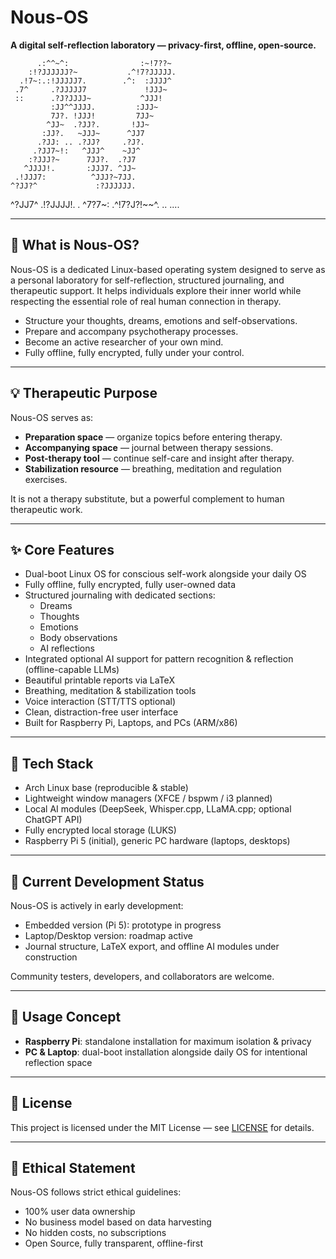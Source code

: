 # Nous-OS

**A digital self-reflection laboratory — privacy-first, offline, open-source.**

          .:^^~^:                :~!7??~
        :!?JJJJJJ?~           .^!7?JJJJJ.
      .!7~:.:!JJJJJ7.        .^:  :JJJJ^
     .7^     .?JJJJJ7             !JJJ~
     ::      .?J?JJJJ~           ^JJJ!
             :JJ^^JJJJ.         :JJJ~
             7J?. !JJJ!         7JJ~
            ^JJ~  .?JJ?.       !JJ~
           :JJ?.   ~JJJ~      ^JJ7
          .?JJ: .. .?JJ?     .?J?.
         .?JJ7~!:   ^JJJ^    ~JJ^
        :?JJJ?~      7JJ?.  .?J7
       ^JJJJ!.       :JJJ7. ^JJ~
     .!JJJ7:          ^JJJ?~7JJ.  
    ^?JJ?^             :?JJJJJJ.
  ^?JJ7^                .!?JJJJ!.    .
^7?7~:                    .^!7?J?!~~^.
..                             ....


---

## 🧠 What is Nous-OS?

Nous-OS is a dedicated Linux-based operating system designed to serve as a personal laboratory for self-reflection, structured journaling, and therapeutic support. It helps individuals explore their inner world while respecting the essential role of real human connection in therapy.

- Structure your thoughts, dreams, emotions and self-observations.
- Prepare and accompany psychotherapy processes.
- Become an active researcher of your own mind.
- Fully offline, fully encrypted, fully under your control.

---

## 💡 Therapeutic Purpose

Nous-OS serves as:

- **Preparation space** — organize topics before entering therapy.
- **Accompanying space** — journal between therapy sessions.
- **Post-therapy tool** — continue self-care and insight after therapy.
- **Stabilization resource** — breathing, meditation and regulation exercises.

It is not a therapy substitute, but a powerful complement to human therapeutic work.

---

## ✨ Core Features

- Dual-boot Linux OS for conscious self-work alongside your daily OS
- Fully offline, fully encrypted, fully user-owned data
- Structured journaling with dedicated sections:
  - Dreams
  - Thoughts
  - Emotions
  - Body observations
  - AI reflections
- Integrated optional AI support for pattern recognition & reflection (offline-capable LLMs)
- Beautiful printable reports via LaTeX
- Breathing, meditation & stabilization tools
- Voice interaction (STT/TTS optional)
- Clean, distraction-free user interface
- Built for Raspberry Pi, Laptops, and PCs (ARM/x86)

---

## 🔧 Tech Stack

- Arch Linux base (reproducible & stable)
- Lightweight window managers (XFCE / bspwm / i3 planned)
- Local AI modules (DeepSeek, Whisper.cpp, LLaMA.cpp; optional ChatGPT API)
- Fully encrypted local storage (LUKS)
- Raspberry Pi 5 (initial), generic PC hardware (laptops, desktops)

---

## 🚧 Current Development Status

Nous-OS is actively in early development:

- Embedded version (Pi 5): prototype in progress
- Laptop/Desktop version: roadmap active
- Journal structure, LaTeX export, and offline AI modules under construction

Community testers, developers, and collaborators are welcome.

---

## 🚀 Usage Concept

- **Raspberry Pi**: standalone installation for maximum isolation & privacy
- **PC & Laptop**: dual-boot installation alongside daily OS for intentional reflection space

---

## 📜 License

This project is licensed under the MIT License — see [LICENSE](LICENSE) for details.

---

## 🙏 Ethical Statement

Nous-OS follows strict ethical guidelines:

- 100% user data ownership
- No business model based on data harvesting
- No hidden costs, no subscriptions
- Open Source, fully transparent, offline-first
